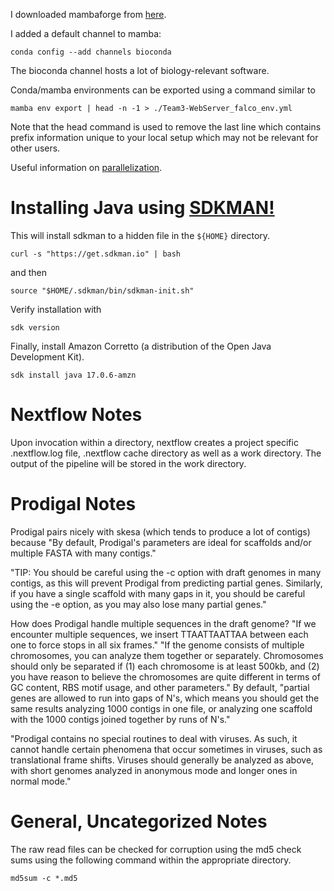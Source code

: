 I downloaded mambaforge from [here](https://github.com/conda-forge/miniforge#mambaforge).

I added a default channel to mamba: 
```
conda config --add channels bioconda
```

The bioconda channel hosts a lot of biology-relevant software. 

Conda/mamba environments can be exported using a command similar to
```
mamba env export | head -n -1 > ./Team3-WebServer_falco_env.yml
```

Note that the head command is used to remove the last line which contains prefix information unique to your local setup which may not be relevant for other users.

Useful information on [parallelization](https://www.nextflow.io/docs/latest/faq.html?highlight=parallel#how-do-i-process-multiple-input-files-in-parallel).  

# Installing Java using [SDKMAN!](https://sdkman.io/install)
This will install sdkman to a hidden file in the ```${HOME}``` directory.
```
curl -s "https://get.sdkman.io" | bash
```
and then 
```
source "$HOME/.sdkman/bin/sdkman-init.sh"
```
Verify installation with
```
sdk version
```
Finally, install Amazon Corretto (a distribution of the Open Java Development Kit).
```
sdk install java 17.0.6-amzn
```

# Nextflow Notes
Upon invocation within a directory, nextflow creates a project specific .nextflow.log file, .nextflow cache directory as well as a work directory.  The output of the pipeline will be stored in the work directory. 

# Prodigal Notes
Prodigal pairs nicely with skesa (which tends to produce
a lot of contigs) because "By default, Prodigal's parameters 
are ideal for scaffolds and/or multiple FASTA with many contigs."

"TIP: You should be careful using the -c option with draft 
genomes in many contigs, as this will prevent Prodigal from 
predicting partial genes. Similarly, if you have a single 
scaffold with many gaps in it, you should be careful using 
the -e option, as you may also lose many partial genes."

How does Prodigal handle multiple sequences in the draft genome?
"If we encounter multiple sequences, we insert TTAATTAATTAA between 
each one to force stops in all six frames."
"If the genome consists of multiple chromosomes, you can analyze 
them together or separately. Chromosomes should only be separated 
if (1) each chromosome is at least 500kb, and (2) you have reason 
to believe the chromosomes are quite different in terms of GC content,
RBS motif usage, and other parameters."
By default, "partial genes are allowed to run into gaps of N's, 
which means you should get the same results analyzing 1000 contigs 
in one file, or analyzing one scaffold with the 1000 contigs joined 
together by runs of N's."

"Prodigal contains no special routines to deal with viruses. 
As such, it cannot handle certain phenomena that occur sometimes 
in viruses, such as translational frame shifts. Viruses should 
generally be analyzed as above, with short genomes analyzed in 
anonymous mode and longer ones in normal mode."

# General, Uncategorized Notes
The raw read files can be checked for corruption using the md5 check sums using the following command within the appropriate directory.
```
md5sum -c *.md5
``` 
